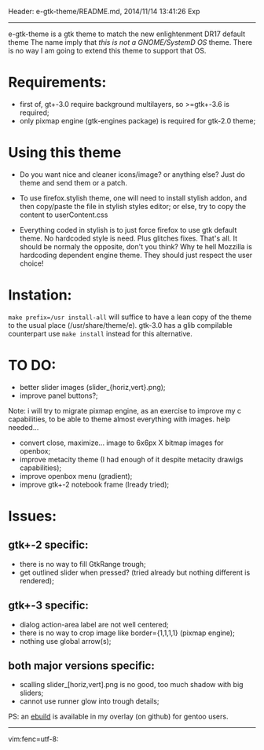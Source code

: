 Header: e-gtk-theme/README.md, 2014/11/14 13:41:26 Exp

---

e-gtk-theme is a gtk theme to match the new enlightenment DR17 default theme
The name imply that *this is not a GNOME/SystemD OS* theme. There is no way
I am going to extend this theme to support that OS.

# Requirements:

* first of, gt+-3.0 require background multilayers, so >=gtk+-3.6 is required;
* only pixmap engine (gtk-engines package) is required for gtk-2.0 theme;

# Using this theme

* Do you want nice and cleaner icons/image? or anything else?
Just do theme and send them or a patch.

* To use firefox.stylish theme, one will need to install stylish addon, and
then copy/paste the file in stylish styles editor; or else, try to copy
the content to userContent.css
* Everything coded in stylish is to just force firefox to use gtk default
theme. No hardcoded style is need. Plus glitches fixes. That's all. It should
be normaly the opposite, don't you think? Why te hell Mozzilla is hardcoding
dependent engine theme. They should just respect the user choice!

# Instation:

`make prefix=/usr install-all` will suffice to have a lean copy of the theme to
the usual place (/usr/share/theme/e). gtk-3.0 has a glib compilable counterpart
use `make install` instead for this alternative.

# TO DO:

* better slider images (slider_{horiz,vert}.png);
* improve panel buttons?;

Note: i will try to migrate pixmap engine, as an exercise to improve my c capabilities,
to be able to theme almost everything with images. help needed...

* convert close, maximize... image to 6x6px X bitmap images for openbox;
* improve metacity theme (I had enough of it despite metacity drawigs capabilities);
* improve openbox menu (gradient);
* improve gtk+-2 notebook frame (lready tried);

# Issues:

## gtk+-2 specific:

* there is no way to fill GtkRange trough;
* get outlined slider when pressed? (tried already but nothing different is rendered);

## gtk+-3 specific:

* dialog action-area label are not well centered;
* there is no way to crop image like border={1,1,1,1} (pixmap engine);
* nothing use global arrow(s);

## both major versions specific:

* scalling slider_[horiz,vert].png is no good, too much shadow with big sliders;
* cannot use runner glow into trough details;

PS: an [ebuild][1] is available in my overlay (on github) for gentoo users.

---

[1]: https://github.com/tokiclover/bar-overlay

vim:fenc=utf-8:
